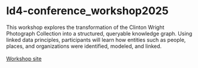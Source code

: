 # ld4-conference_workshop2025
This workshop explores the transformation of the Clinton Wright Photograph Collection into a structured, queryable knowledge graph. Using linked data principles, participants will learn how entities such as people, places, and organizations were identified, modeled, and linked. </br></br>
[Workshop site ](https://darnellemelvin.github.io/from-negatives-to-knowledge/)</br></br>
